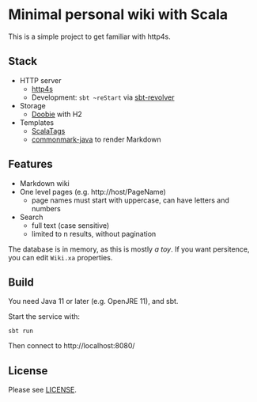 # Minimal personal wiki with Scala

This is a simple project to get familiar with http4s.

## Stack

* HTTP server
  * [http4s](https://http4s.org/)
  * Development: `sbt ~reStart` via [sbt-revolver](https://github.com/spray/sbt-revolver)
* Storage
  * [Doobie](https://tpolecat.github.io/doobie/) with H2
* Templates
  * [ScalaTags](https://com-lihaoyi.github.io/scalatags/)
  * [commonmark-java](https://github.com/commonmark/commonmark-java) to render Markdown

## Features

* Markdown wiki
* One level pages (e.g. http://host/PageName)
  * page names must start with uppercase, can have letters and numbers
* Search
  * full text (case sensitive)
  * limited to n results, without pagination

The database is in memory, as this is mostly *a toy*. If you want persitence, you can edit `Wiki.xa` properties.

## Build

You need Java 11 or later (e.g. OpenJRE 11), and sbt.

Start the service with:

    sbt run

Then connect to http://localhost:8080/

## License

Please see [LICENSE](LICENSE).

